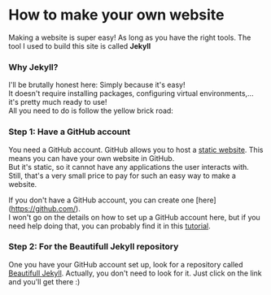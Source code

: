 
# How to make your own website

Making a website is super easy! As long as you have the right tools. The tool I used to build this site is called **Jekyll**

### Why Jekyll?

I'll be brutally honest here: Simply because it's easy!  
It doesn't require installing packages, configuring virtual environments,... it's pretty much ready to use!  
All you need to do is follow the yellow brick road:

### Step 1: Have a GitHub account

You need a GitHub account.
GitHub allows you to host a [static website](https://en.wikipedia.org/wiki/Static_web_page).
This means you can have your own website in GitHub.  
But it's static, so it cannot have any applications the user interacts with.
Still, that's a very small price to pay for such an easy way to make a website.

If you don't have a GitHub account, you can create one [here] (https://github.com/).  
I won't go on the details on how to set up a GitHub account here, but if you need help doing that, you can probably find it in this [tutorial](https://git-scm.com/book/en/v2/Getting-Started-Installing-Git).

### Step 2: For the Beautifull Jekyll repository

One you have your GitHub account set up, look for a repository called [Beautifull Jekyll](https://github.com/daattali/beautiful-jekyll). Actually, you don't need to look for it. Just click on the link and you'll get there :)









```python

```
